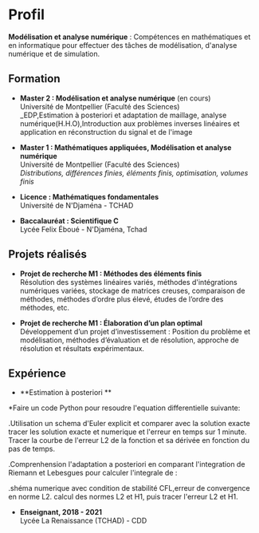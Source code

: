 # Profil

**Modélisation et analyse numérique** : Compétences en mathématiques et en informatique pour effectuer des tâches de modélisation, d'analyse numérique et de simulation.

## Formation

- **Master 2 : Modélisation et analyse numérique** (en cours)  
  Université de Montpellier (Faculté des Sciences)  
  _EDP,Estimation à posteriori et adaptation de maillage, analyse numérique(H.H.O),Introduction aux problèmes inverses linéaires et application en réconstruction du signal et de l'image

- **Master 1 : Mathématiques appliquées, Modélisation et analyse numérique**  
  Université de Montpellier (Faculté des Sciences)  
  _Distributions, différences finies, éléments finis, optimisation, volumes finis_

- **Licence : Mathématiques fondamentales**  
  Université de N'Djaména - TCHAD

- **Baccalauréat : Scientifique C**  
  Lycée Felix Éboué - N'Djaména, Tchad

## Projets réalisés

- **Projet de recherche M1 : Méthodes des éléments finis**  
  Résolution des systèmes linéaires variés, méthodes d'intégrations numériques variées, stockage de matrices creuses, comparaison de méthodes, méthodes d’ordre plus élevé, études de l’ordre des méthodes, etc.

- **Projet de recherche M1 : Élaboration d’un plan optimal**  
  Développement d’un projet d’investissement : Position du problème et modélisation, méthodes d’évaluation et de résolution, approche de résolution et résultats expérimentaux.

## Expérience
- **Estimation à posteriori **
  
*Faire un code Python pour resoudre l'equation differentielle suivante:

.Utilisation un schema d'Euler explicit et comparer avec la solution exacte
tracer les solution exacte et numerique et l'erreur en temps sur 1 minute.
Tracer la courbe de l'erreur L2 de la fonction et sa dérivée en fonction du pas de temps.

.Comprenhension l'adaptation a posteriori en comparant l'integration de Riemann et Lebesgues
pour calculer l'integrale de :

.shéma numerique avec condition de stabilité CFL,erreur de convergence en norme L2.
calcul des normes L2 et H1, puis tracer l'erreur L2 et H1.
- **Enseignant, 2018 - 2021**  
  Lycée La Renaissance (TCHAD) - CDD
